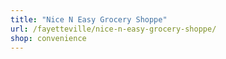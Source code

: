 ```yaml
---
title: "Nice N Easy Grocery Shoppe"
url: /fayetteville/nice-n-easy-grocery-shoppe/
shop: convenience
---
```

